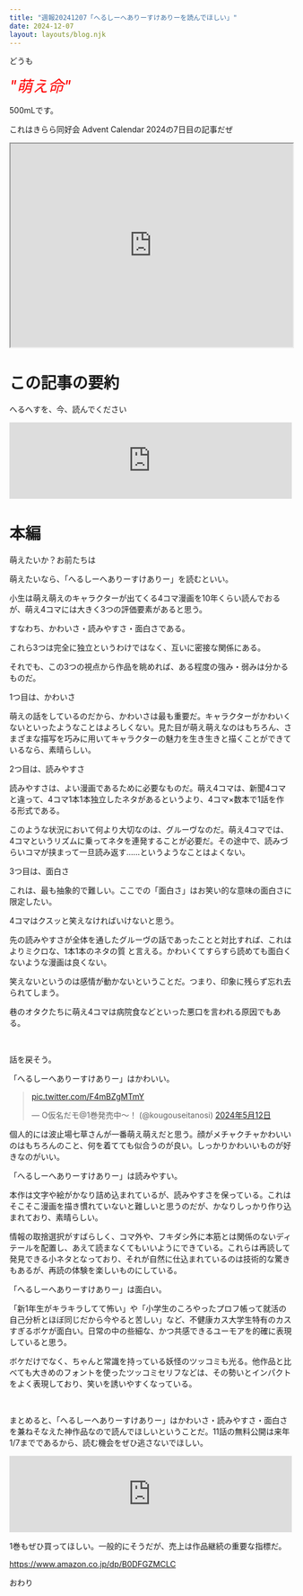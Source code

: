 ```yaml
---
title: "週報20241207「へるしーへありーすけありーを読んでほしい」"
date: 2024-12-07
layout: layouts/blog.njk
---
```

<p>どうも</p>

<p><em><span style="color: #ff0000"><span style="font-size: 200%">"萌え命"</span></span></em></p>

<p>500mLです。</p>

<p>これはきらら同好会 Advent Calendar 2024の7日目の記事だぜ</p>

<p><iframe src="https://adventar.org/calendars/10702/embed" width="100%" height="362"></iframe> </p>

<h1>この記事の要約</h1>

<p>へるへすを、今、読んでください</p>

<p><iframe src="https://ext.manga.nicovideo.jp/ext/oembed/manga/comic/66336" title="へるしーへありーすけありー" scrolling="no" frameborder="0" style="display: block; width: 100%; height: 136px; max-width: 612px; margin: 10px 0px;"></iframe></p>

<h1>本編</h1>

<p>萌えたいか？お前たちは</p>

<p>萌えたいなら、「へるしーへありーすけありー」を読むといい。</p>

<p>小生は萌え萌えのキャラクターが出てくる4コマ漫画を10年くらい読んでおるが、萌え4コマには大きく3つの評価要素があると思う。</p>

<p>すなわち、かわいさ・読みやすさ・面白さである。</p>

<p>これら3つは完全に独立というわけではなく、互いに密接な関係にある。</p>

<p>それでも、この3つの視点から作品を眺めれば、ある程度の強み・弱みは分かるものだ。</p>

<p>1つ目は、かわいさ</p>

<p>萌えの話をしているのだから、かわいさは最も重要だ。キャラクターがかわいくないといったようなことはよろしくない。見た目が萌え萌えなのはもちろん、さまざまな描写を巧みに用いてキャラクターの魅力を生き生きと描くことができているなら、素晴らしい。</p>

<p>2つ目は、読みやすさ</p>

<p>読みやすさは、よい漫画であるために必要なものだ。萌え4コマは、新聞4コマと違って、4コマ1本1本独立したネタがあるというより、4コマ×数本で1話を作る形式である。</p>

<p>このような状況において何より大切なのは、グルーヴなのだ。萌え4コマでは、4コマというリズムに乗ってネタを連発することが必要だ。その途中で、読みづらいコマが挟まって一旦読み返す……というようなことはよくない。</p>

<p>3つ目は、面白さ</p>

<p>これは、最も抽象的で難しい。ここでの「面白さ」はお笑い的な意味の面白さに限定したい。</p>

<p>4コマはクスッと笑えなければいけないと思う。</p>

<p>先の読みやすさが全体を通したグルーヴの話であったことと対比すれば、これはよりミクロな、1本1本のネタの質 と言える。かわいくてすらすら読めても面白くないような漫画は良くない。</p>

<p>笑えないというのは感情が動かないということだ。つまり、印象に残らず忘れ去られてしまう。</p>

<p>巷のオタクたちに萌え4コマは病院食などといった悪口を言われる原因でもある。</p>

<p><br></p>

<p>話を戻そう。</p>

<p>「へるしーへありーすけありー」はかわいい。</p>

<p><blockquote data-conversation="none" class="twitter-tweet" data-lang="ja"><p lang="zxx" dir="ltr"><a href="https://t.co/F4mBZgMTmY">pic.twitter.com/F4mBZgMTmY</a></p>&mdash; O仮名だモ@1巻発売中〜！ (@kougouseitanosi) <a href="https://twitter.com/kougouseitanosi/status/1789544350252478655?ref_src=twsrc%5Etfw">2024年5月12日</a></blockquote> <script async src="https://platform.twitter.com/widgets.js" charset="utf-8"></script>  </p>

<p>個人的には波止場七草さんが一番萌え萌えだと思う。顔がメチャクチャかわいいのはもちろんのこと、何を着てても似合うのが良い。しっかりかわいいものが好きなのがいい。</p>

<p>「へるしーへありーすけありー」は読みやすい。</p>

<p>本作は文字や絵がかなり詰め込まれているが、読みやすさを保っている。これはそこそこ漫画を描き慣れていないと難しいと思うのだが、かなりしっかり作り込まれており、素晴らしい。</p>

<p>情報の取捨選択がすばらしく、コマ外や、フキダシ外に本筋とは関係のないディテールを配置し、あえて読まなくてもいいようにできている。これらは再読して発見できる小ネタとなっており、それが自然に仕込まれているのは技術的な驚きもあるが、再読の体験を楽しいものにしている。</p>

<p>「へるしーへありーすけありー」は面白い。</p>

<p>「新1年生がキラキラしてて怖い」や「小学生のころやったプロフ帳って就活の自己分析とほぼ同じだから今やると苦しい」など、不健康カス大学生特有のカスすぎるボケが面白い。日常の中の些細な、かつ共感できるユーモアを的確に表現していると思う。</p>

<p>ボケだけでなく、ちゃんと常識を持っている妖怪のツッコミも光る。他作品と比べても大きめのフォントを使ったツッコミセリフなどは、その勢いとインパクトをよく表現しており、笑いを誘いやすくなっている。</p>

<p><br></p>

<p>まとめると、「へるしーへありーすけありー」はかわいさ・読みやすさ・面白さを兼ねそなえた神作品なので読んでほしいということだ。11話の無料公開は来年1/7までであるから、読む機会をぜひ逃さないでほしい。</p>

<p><iframe src="https://ext.manga.nicovideo.jp/ext/oembed/manga/comic/66336" title="へるしーへありーすけありー" scrolling="no" frameborder="0" style="display: block; width: 100%; height: 136px; max-width: 612px; margin: 10px 0px;"></iframe></p>

<p>1巻もぜひ買ってほしい。一般的にそうだが、売上は作品継続の重要な指標だ。</p>

<p><a href="https://www.amazon.co.jp/dp/B0DFGZMCLC" target="_blank" rel="noopener noreferrer">https://www.amazon.co.jp/dp/B0DFGZMCLC</a></p>

<p>おわり</p>